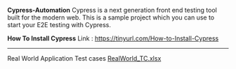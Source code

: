 **Cypress-Automation**
Cypress is a next generation front end testing tool built for the modern web. This is a sample project which you can use to start your E2E testing with Cypress.

**How To Install Cypress**
Link : https://tinyurl.com/How-to-Install-Cypress



--------------------------------------------------------------------------------------------------------------------------------------------------------------------------
Real World Application Test cases
[RealWorld_TC.xlsx](https://github.com/ajayguptatech/cypress_realworld_app/files/12193270/RealWorld_TC.xlsx)



